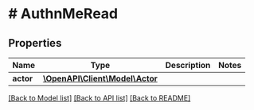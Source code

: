# # AuthnMeRead

## Properties

Name | Type | Description | Notes
------------ | ------------- | ------------- | -------------
**actor** | [**\OpenAPI\Client\Model\Actor**](Actor.md) |  |

[[Back to Model list]](../../README.md#models) [[Back to API list]](../../README.md#endpoints) [[Back to README]](../../README.md)
